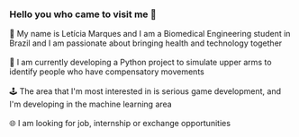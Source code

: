 ### Hello you who came to visit me 🚀 

:speech_balloon: My name is Letícia Marques and I am a Biomedical Engineering student in Brazil and I am passionate about bringing health and technology together <br/><br/>
:brain: I am currently developing a Python project to simulate upper arms to identify people who have compensatory movements <br/><br/>
:joystick: The area that I'm most interested in is serious game development, and I'm developing in the machine learning area <br/><br/>
:globe_with_meridians: I am looking for job, internship or exchange opportunities <br/>
 
